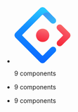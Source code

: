 <div class="relative mt-10 md:mt-0">
  <ul class="grid grid-cols-[repeat(auto-fill,minmax(12rem,1fr))] gap-x-8 gap-y-10 sm:grid-cols-2 lg:grid-cols-3 xl:grid-cols-4">
    <li>
      <div class="group relative before:absolute before:-inset-2.5 before:rounded-[20px] before:bg-gray-50 before:opacity-0 hover:before:opacity-100">
        <div class="relative aspect-[2/1] overflow-hidden rounded-lg bg-gray-100 ring-1 ring-gray-900/10">
        <svg xmlns="http://www.w3.org/2000/svg" width="128" height="128" viewBox="0 0 128 128" class="absolute inset-0 h-full w-full">
          <defs>
            <linearGradient id="a" gradientUnits="userSpaceOnUse" x1=".621" y1="0" x2="1.082" y2=".379" gradientTransform="matrix(94.54297 0 0 127.17188 .418 .406)">
              <stop offset="0" style="stop-color:#4285eb;stop-opacity:1"/>
              <stop offset="1" style="stop-color:#2ec7ff;stop-opacity:1"/>
            </linearGradient>
            <linearGradient id="b" gradientUnits="userSpaceOnUse" x1=".696" y1="0" x2=".54" y2="1.085" gradientTransform="matrix(94.54297 0 0 127.17188 .418 .406)">
              <stop offset="0" style="stop-color:#29cdff;stop-opacity:1"/>
              <stop offset=".379" style="stop-color:#148eff;stop-opacity:1"/>
              <stop offset="1" style="stop-color:#0a60ff;stop-opacity:1"/>
            </linearGradient>
            <linearGradient id="c" gradientUnits="userSpaceOnUse" x1=".697" y1="-.13" x2=".167" y2="1.174" gradientTransform="matrix(31.49219 0 0 49.5586 96.176 39.402)">
              <stop offset="0" style="stop-color:#fa816e;stop-opacity:1"/>
              <stop offset=".415" style="stop-color:#f74a5c;stop-opacity:1"/>
              <stop offset="1" style="stop-color:#f51d2c;stop-opacity:1"/>
            </linearGradient>
            <linearGradient id="d" gradientUnits="userSpaceOnUse" x1=".681" y1="-.357" x2=".304" y2="1.149" gradientTransform="matrix(30.21094 0 0 30.1836 49.227 49.188)">
              <stop offset="0" style="stop-color:#fa8e7d;stop-opacity:1"/>
              <stop offset=".513" style="stop-color:#f74a5c;stop-opacity:1"/>
              <stop offset="1" style="stop-color:#f51d2c;stop-opacity:1"/>
            </linearGradient>
          </defs>
          <path style="stroke:none;fill-rule:nonzero;fill:url(#a)" d="M58.617 2.672 2.676 58.566a7.672 7.672 0 0 0 0 10.868l55.941 55.894a7.684 7.684 0 0 0 10.871 0l23.457-23.437a6.891 6.891 0 0 0 0-9.746 6.9 6.9 0 0 0-9.754 0l-17.78 17.765c-.75.75-1.888.75-2.634 0L18.102 65.277c-.747-.75-.747-1.886 0-2.632l44.675-44.637c.746-.746 1.883-.746 2.633 0l17.781 17.765a6.9 6.9 0 0 0 9.754 0 6.891 6.891 0 0 0 0-9.746L69.492 2.594c-3.02-2.938-7.879-2.914-10.875.078Zm0 0"/>
          <path style="stroke:none;fill-rule:nonzero;fill:url(#b)" d="M58.617 2.672 2.676 58.566a7.672 7.672 0 0 0 0 10.868l55.941 55.894a7.684 7.684 0 0 0 10.871 0l23.457-23.437a6.891 6.891 0 0 0 0-9.746 6.9 6.9 0 0 0-9.754 0l-17.78 17.765c-.75.75-1.888.75-2.634 0L18.102 65.277c-.747-.75-.747-1.886 0-2.632l44.675-44.637c1.864-1.606 4.903-4.86 9.371-5.621 3.317-.567 6.946.68 10.883 3.734-2.633-2.633-7.144-7.14-13.539-13.527-3.02-2.938-7.879-2.914-10.875.078Zm0 0"/>
          <path style="stroke:none;fill-rule:nonzero;fill:url(#c)" d="M98.36 86.945a6.9 6.9 0 0 0 9.753 0l17.301-17.285a7.667 7.667 0 0 0 0-10.863l-17.453-17.379a6.91 6.91 0 0 0-9.762.012 6.884 6.884 0 0 0 0 9.746l11.79 11.777a1.826 1.826 0 0 1 0 2.629l-11.63 11.621a6.88 6.88 0 0 0 0 9.742Zm0 0"/>
          <path style="stroke:none;fill-rule:evenodd;fill:url(#d)" d="M79.438 64.281c0-8.336-6.762-15.094-15.106-15.094-8.34 0-15.105 6.758-15.105 15.094 0 8.332 6.765 15.09 15.105 15.09 8.344 0 15.106-6.758 15.106-15.09Zm0 0"/>
        </svg>
          <!-- <img src="/plus/img/category-thumbnails/application-ui/stacked.png" alt="" > -->
        </div>
        <p class="relative mt-1.5 text-xs font-medium text-slate-500">9 components</p>
      </div>
    </li>
    <li>
      <div class="group relative before:absolute before:-inset-2.5 before:rounded-[20px] before:bg-gray-50 before:opacity-0 hover:before:opacity-100">
        <div class="relative aspect-[2/1] overflow-hidden rounded-lg bg-gray-100 ring-1 ring-gray-900/10">
          <!-- <img src="/plus/img/category-thumbnails/application-ui/stacked.png" alt="" class="absolute inset-0 h-full w-full"> -->
        </div>
        <p class="relative mt-1.5 text-xs font-medium text-slate-500">9 components</p>
      </div>
    </li>
    <li>
      <div class="group relative before:absolute before:-inset-2.5 before:rounded-[20px] before:bg-gray-50 before:opacity-0 hover:before:opacity-100">
        <div class="relative aspect-[2/1] overflow-hidden rounded-lg bg-gray-100 ring-1 ring-gray-900/10">
          <!-- <img src="/plus/img/category-thumbnails/application-ui/stacked.png" alt="" class="absolute inset-0 h-full w-full"> -->
        </div>
        <p class="relative mt-1.5 text-xs font-medium text-slate-500">9 components</p>
      </div>
    </li>
  </ul>
</div>